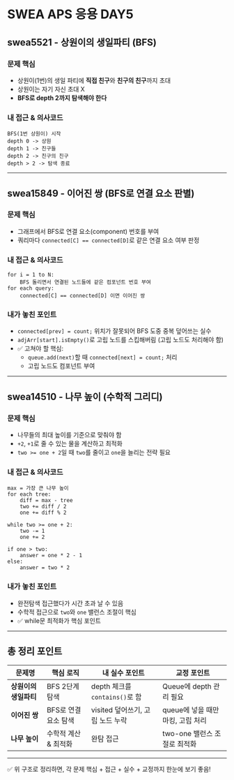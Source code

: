 
# SWEA APS 응용 DAY5

## swea5521 - 상원이의 생일파티 (BFS)

### 문제 핵심
- 상원이(1번)의 생일 파티에 **직접 친구**와 **친구의 친구**까지 초대
- 상원이는 자기 자신 초대 X
- **BFS로 depth 2까지 탐색해야 한다**

### 내 접근 & 의사코드
```
BFS(1번 상원이) 시작
depth 0 -> 상원
depth 1 -> 친구들
depth 2 -> 친구의 친구
depth > 2 -> 탐색 종료
```
---

## swea15849 - 이어진 쌍 (BFS로 연결 요소 판별)

### 문제 핵심
- 그래프에서 BFS로 연결 요소(component) 번호를 부여
- 쿼리마다 `connected[C] == connected[D]`로 같은 연결 요소 여부 판정

### 내 접근 & 의사코드
```
for i = 1 to N:
    BFS 돌리면서 연결된 노드들에 같은 컴포넌트 번호 부여
for each query:
    connected[C] == connected[D] 이면 이어진 쌍
```

### 내가 놓친 포인트
- `connected[prev] = count;` 위치가 잘못되어 BFS 도중 중복 덮어쓰는 실수
- `adjArr[start].isEmpty()`로 고립 노드를 스킵해버림 (고립 노드도 처리해야 함)
- ✅ 고쳐야 할 핵심:
  - `queue.add(next)`할 때 `connected[next] = count;` 처리
  - 고립 노드도 컴포넌트 부여

---

## swea14510 - 나무 높이 (수학적 그리디)

### 문제 핵심
- 나무들의 최대 높이를 기준으로 맞춰야 함
- `+2`, `+1`로 줄 수 있는 물을 계산하고 최적화
- `two >= one + 2`일 때 `two`를 줄이고 `one`을 늘리는 전략 필요

### 내 접근 & 의사코드
```
max = 가장 큰 나무 높이
for each tree:
    diff = max - tree
    two += diff / 2
    one += diff % 2

while two >= one + 2:
    two -= 1
    one += 2

if one > two:
    answer = one * 2 - 1
else:
    answer = two * 2
```

### 내가 놓친 포인트
- 완전탐색 접근했다가 시간 초과 날 수 있음
- 수학적 접근으로 `two`와 `one` 밸런스 조절이 핵심
- ✅ while문 최적화가 핵심 포인트

---

## 총 정리 포인트
| 문제명 | 핵심 로직 | 내 실수 포인트 | 교정 포인트 |
|-------|-----------|---------------|------------|
| **상원이의 생일파티** | BFS 2단계 탐색 | depth 체크를 `contains()`로 함 | Queue에 depth 관리 필요 |
| **이어진 쌍** | BFS로 연결 요소 탐색 | visited 덮어쓰기, 고립 노드 누락 | queue에 넣을 때만 마킹, 고립 처리 |
| **나무 높이** | 수학적 계산 & 최적화 | 완탐 접근 | two-one 밸런스 조절로 최적화 |

---

✅ 위 구조로 정리하면, 각 문제 핵심 + 접근 + 실수 + 교정까지 한눈에 보기 좋음!

